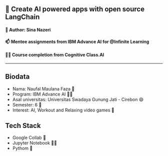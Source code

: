 ## 🧠 Create AI powered apps with open source LangChain
#### 🚀 Author: Sina Nazeri 


#### 📫 Mentee assignments from IBM Advance AI for @Infinite Learning
#### 👩‍💻 Course completion from Cognitive Class.AI 
---

## Biodata
- Nama: Naufal Maulana Faza 👋
- Program: IBM Advance AI 👩‍💻
- Asal universitas: Universitas Swadaya Gunung Jati - Cirebon 😄
- Semester: 6 👯‍
- Interest: AI, Workout and Relaxing video games 💬

## Tech Stack
- Google Collab 👯‍
- Jupyter Notebook 👩‍💻
- Pythom 💬
